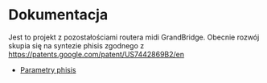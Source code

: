 # Dokumentacja

Jest to projekt z pozostałościami routera midi GrandBridge. Obecnie rozwój skupia się na syntezie phisis zgodnego z https://patents.google.com/patent/US7442869B2/en
- [Parametry phisis](/docs/phisis.md)
